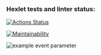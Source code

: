 ### Hexlet tests and linter status:

[![Actions Status](https://github.com/SpiretEv/php-project-lvl1/workflows/hexlet-check/badge.svg)](https://github.com/SpiretEv/php-project-lvl1/actions)

[![Maintainability](https://api.codeclimate.com/v1/badges/a99a88d28ad37a79dbf6/maintainability)](https://codeclimate.com/github/codeclimate/codeclimate/maintainability)

![example event parameter](https://github.com/github/docs/actions/workflows/main.yml/badge.svg?event=pull_request)
